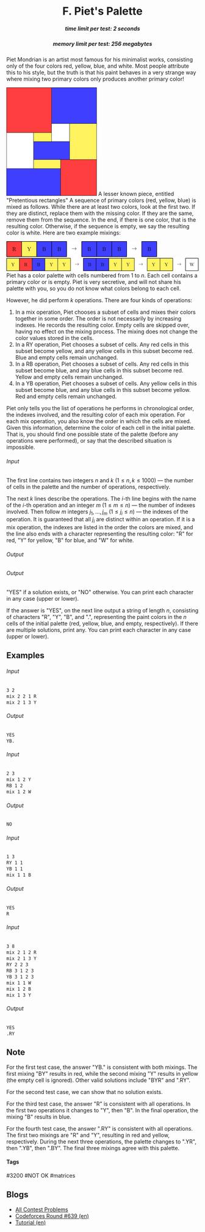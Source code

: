 <h1 style='text-align: center;'> F. Piet's Palette</h1>

<h5 style='text-align: center;'>time limit per test: 2 seconds</h5>
<h5 style='text-align: center;'>memory limit per test: 256 megabytes</h5>

Piet Mondrian is an artist most famous for his minimalist works, consisting only of the four colors red, yellow, blue, and white. Most people attribute this to his style, but the truth is that his paint behaves in a very strange way where mixing two primary colors only produces another primary color!

 ![](images/3af3793868336bdf970c98194b7c689683d0dd31.png) A lesser known piece, entitled "Pretentious rectangles" A sequence of primary colors (red, yellow, blue) is mixed as follows. While there are at least two colors, look at the first two. If they are distinct, replace them with the missing color. If they are the same, remove them from the sequence. In the end, if there is one color, that is the resulting color. Otherwise, if the sequence is empty, we say the resulting color is white. Here are two example mixings:

 ![](images/948530fff451cb13e7e5c7a247351601acf3142e.png)     ![](images/bca3db1e6223b5454e68e2faab650409a69b97bc.png) Piet has a color palette with cells numbered from $1$ to $n$. Each cell contains a primary color or is empty. Piet is very secretive, and will not share his palette with you, so you do not know what colors belong to each cell.

However, he did perform $k$ operations. There are four kinds of operations: 

1. In a mix operation, Piet chooses a subset of cells and mixes their colors together in some order. The order is not necessarily by increasing indexes. He records the resulting color. Empty cells are skipped over, having no effect on the mixing process. The mixing does not change the color values stored in the cells.
2. In a RY operation, Piet chooses a subset of cells. Any red cells in this subset become yellow, and any yellow cells in this subset become red. Blue and empty cells remain unchanged.
3. In a RB operation, Piet chooses a subset of cells. Any red cells in this subset become blue, and any blue cells in this subset become red. Yellow and empty cells remain unchanged.
4. In a YB operation, Piet chooses a subset of cells. Any yellow cells in this subset become blue, and any blue cells in this subset become yellow. Red and empty cells remain unchanged.

Piet only tells you the list of operations he performs in chronological order, the indexes involved, and the resulting color of each mix operation. For each mix operation, you also know the order in which the cells are mixed. Given this information, determine the color of each cell in the initial palette. That is, you should find one possible state of the palette (before any operations were performed), or say that the described situation is impossible.

###### Input

The first line contains two integers $n$ and $k$ ($1\le n,k\le 1000$) — the number of cells in the palette and the number of operations, respectively.

The next $k$ lines describe the operations. The $i$-th line begins with the name of the $i$-th operation and an integer $m$ ($1\le m\le n$) — the number of indexes involved. Then follow $m$ integers $j_1,\ldots,j_m$ ($1\le j_i\le n$) — the indexes of the operation. It is guaranteed that all $j_i$ are distinct within an operation. If it is a mix operation, the indexes are listed in the order the colors are mixed, and the line also ends with a character representing the resulting color: "R" for red, "Y" for yellow, "B" for blue, and "W" for white.

###### Output

###### Output

 "YES" if a solution exists, or "NO" otherwise. You can print each character in any case (upper or lower).

If the answer is "YES", on the next line output a string of length $n$, consisting of characters "R", "Y", "B", and ".", representing the paint colors in the $n$ cells of the initial palette (red, yellow, blue, and empty, respectively). If there are multiple solutions, print any. You can print each character in any case (upper or lower).

## Examples

###### Input


```text
3 2
mix 2 2 1 R
mix 2 1 3 Y
```
###### Output


```text
YES
YB.
```
###### Input


```text
2 3
mix 1 2 Y
RB 1 2
mix 1 2 W
```
###### Output


```text
NO
```
###### Input


```text
1 3
RY 1 1
YB 1 1
mix 1 1 B
```
###### Output


```text
YES
R
```
###### Input


```text
3 8
mix 2 1 2 R
mix 2 1 3 Y
RY 2 2 3
RB 3 1 2 3
YB 3 1 2 3
mix 1 1 W
mix 1 2 B
mix 1 3 Y
```
###### Output


```text
YES
.RY
```
## Note

For the first test case, the answer "YB." is consistent with both mixings. The first mixing "BY" results in red, while the second mixing "Y" results in yellow (the empty cell is ignored). Other valid solutions include "BYR" and ".RY".

For the second test case, we can show that no solution exists.

For the third test case, the answer "R" is consistent with all operations. In the first two operations it changes to "Y", then "B". In the final operation, the mixing "B" results in blue.

For the fourth test case, the answer ".RY" is consistent with all operations. The first two mixings are "R" and "Y", resulting in red and yellow, respectively. During the next three operations, the palette changes to ".YR", then ".YB", then ".BY". The final three mixings agree with this palette.



#### Tags 

#3200 #NOT OK #matrices 

## Blogs
- [All Contest Problems](../Codeforces_Round_639_(Div._1).md)
- [Codeforces Round #639 (en)](../blogs/Codeforces_Round_639_(en).md)
- [Tutorial (en)](../blogs/Tutorial_(en).md)
